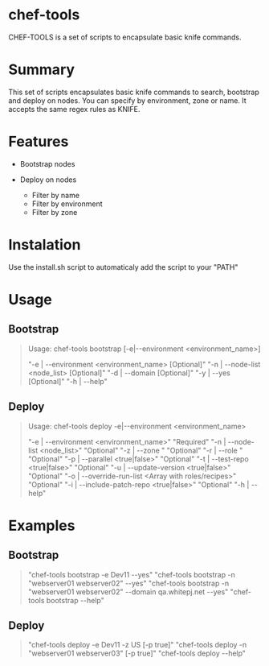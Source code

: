 # chef-tools

CHEF-TOOLS is a set of scripts to encapsulate basic knife commands.

# Summary

This set of scripts encapsulates basic knife commands to search, bootstrap and deploy on nodes. You can specify by environment, zone or name. It accepts the same regex rules as KNIFE.

# Features

* Bootstrap nodes

* Deploy on nodes
  * Filter by name
  * Filter by environment
  * Filter by zone

# Instalation

Use the install.sh script to automaticaly add the script to your "PATH"

# Usage

## Bootstrap

> Usage: chef-tools bootstrap [-e|--environment <environment_name>]
>
> "-e | --environment <environment_name> [Optional]"
> "-n | --node-list <node_list> [Optional]"
> "-d | --domain <domain> [Optional]"
> "-y | --yes [Optional]"
> "-h | --help"

## Deploy

> Usage: chef-tools deploy -e|--environment <environment_name>
>
> "-e | --environment <environment_name>"
> "Required"
> "-n | --node-list <node_list>"
> "Optional"
> "-z | --zone <zone>"
> "Optional"
> "-r | --role <role>"
> "Optional"
> "-p | --parallel <true|false>"
> "Optional"
> "-t | --test-repo <true|false>"
> "Optional"
> "-u | --update-version <true|false>"
> "Optional"
> "-o | --override-run-list <Array with roles/recipes>"
> "Optional"
> "-i | --include-patch-repo <true|false>"
> "Optional"
> "-h | --help"

# Examples

## Bootstrap

> "chef-tools bootstrap -e Dev11 --yes"
> "chef-tools bootstrap -n \"webserver01 webserver02\" --yes"
> "chef-tools bootstrap -n \"webserver01 webserver02\" --domain qa.whitepj.net --yes"
> "chef-tools bootstrap --help"

## Deploy

> "chef-tools deploy -e Dev11 -z US [-p true]"
> "chef-tools deploy -n \"webserver01 webserver03\" [-p true]"
> "chef-tools deploy --help"

